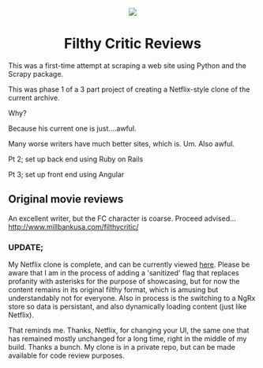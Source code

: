 <p style="text-align:center">
  <img src="http://www.millbankusa.com/filthycritic/images/banners/filthy_logo.png">
</p>
<h1  style="text-align:center">Filthy Critic Reviews</h1>

This was a first-time attempt at scraping a web site using Python and the Scrapy package.

This was phase 1 of a 3 part project of creating a Netflix-style clone of the current archive.

Why?

Because his current one is just....awful.

Many worse writers have much better sites, which is. Um. Also awful. 

Pt 2; set up back end using Ruby on Rails

Pt 3; set up front end using Angular

## Original movie reviews
An excellent writer, but the FC character is coarse. Proceed advised...
http://www.millbankusa.com/filthycritic/

### UPDATE;
My Netflix clone is complete, and can be currently viewed [here](https://ancient-basin-02315.herokuapp.com/). Please be aware that I am in the process of adding a 'sanitized' flag that replaces profanity with asterisks for the purpose of showcasing, but for now the content remains in its original filthy format, which is amusing but understandably not for everyone.
Also in process is the switching to a NgRx store so data is persistant, and also dynamically loading content (just like Netflix).

That reminds me. Thanks, Netflix, for changing your UI, the same one that has remained mostly unchanged for a long time, right in the middle of my build. Thanks a bunch.
My clone is in a private repo, but can be made available for code review purposes.
